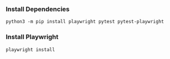 ### Install Dependencies
`python3 -m pip install playwright pytest pytest-playwright `

### Install Playwright
`playwright install`
